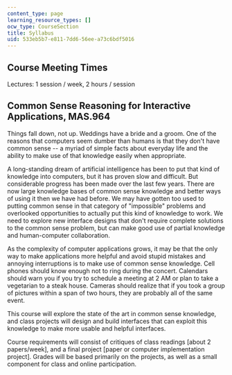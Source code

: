 ```yaml
---
content_type: page
learning_resource_types: []
ocw_type: CourseSection
title: Syllabus
uid: 533eb5b7-e811-7dd6-56ee-a73c6bdf5016
---
```


Course Meeting Times
--------------------

Lectures: 1 session / week, 2 hours / session

Common Sense Reasoning for Interactive Applications, MAS.964
------------------------------------------------------------

Things fall down, not up. Weddings have a bride and a groom. One of the reasons that computers seem dumber than humans is that they don't have common sense -- a myriad of simple facts about everyday life and the ability to make use of that knowledge easily when appropriate.

A long-standing dream of artificial intelligence has been to put that kind of knowledge into computers, but it has proven slow and difficult. But considerable progress has been made over the last few years. There are now large knowledge bases of common sense knowledge and better ways of using it then we have had before. We may have gotten too used to putting common sense in that category of "impossible" problems and overlooked opportunities to actually put this kind of knowledge to work. We need to explore new interface designs that don't require complete solutions to the common sense problem, but can make good use of partial knowledge and human-computer collaboration.

As the complexity of computer applications grows, it may be that the only way to make applications more helpful and avoid stupid mistakes and annoying interruptions is to make use of common sense knowledge. Cell phones should know enough not to ring during the concert. Calendars should warn you if you try to schedule a meeting at 2 AM or plan to take a vegetarian to a steak house. Cameras should realize that if you took a group of pictures within a span of two hours, they are probably all of the same event.

This course will explore the state of the art in common sense knowledge, and class projects will design and build interfaces that can exploit this knowledge to make more usable and helpful interfaces.

Course requirements will consist of critiques of class readings \[about 2 papers/week\], and a final project \[paper or computer implementation project\]. Grades will be based primarily on the projects, as well as a small component for class and online participation.